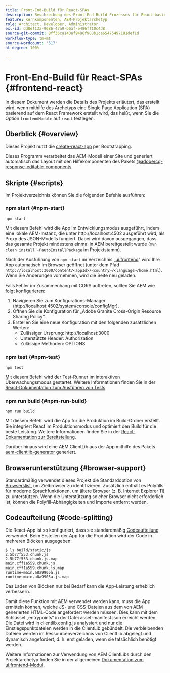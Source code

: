```yaml
---
title: Front-End-Build für React-SPAs
description: Beschreibung des Front-End-Build-Prozesses für React-basierte SPA-Projekte
feature: Kernkomponenten, AEM-Projektarchetyp
role: Architect, Developer, Administrator
exl-id: dd8ef13a-9686-47a9-b6af-e486ff10c4d8
source-git-commit: 8ff36ca143af9496f988b1ca65475497181def1d
workflow-type: tm+mt
source-wordcount: '517'
ht-degree: 100%

---
```


# Front-End-Build für React-SPAs {#frontend-react}

In diesem Dokument werden die Details des Projekts erläutert, das erstellt wird, wenn mithilfe des Archetyps eine Single Page Application (SPA) basierend auf dem React Framework erstellt wird, das heißt, wenn Sie die Option `frontendModule` auf `react` festlegen.

## Überblick {#overview}

Dieses Projekt nutzt die [create-react-app](https://github.com/facebook/create-react-app) per Bootstrapping.

Dieses Programm verarbeitet das AEM-Modell einer Site und generiert automatisch das Layout mit den Hilfekomponenten des Pakets [@adobe/cq-response-editable-components](https://www.npmjs.com/package/@adobe/cq-react-editable-components).

## Skripte {#scripts}

Im Projektverzeichnis können Sie die folgenden Befehle ausführen:

### npm start {#npm-start}

```shell
npm start
```

Mit diesem Befehl wird die App im Entwicklungsmodus ausgeführt, indem eine lokale AEM-Instanz, die unter http://localhost:4502 ausgeführt wird, als Proxy des JSON-Modells fungiert. Dabei wird davon ausgegangen, dass das gesamte Projekt mindestens einmal in AEM bereitgestellt wurde (`mvn clean install -PautoInstallPackage` im Projektstamm).

Nach der Ausführung von `npm start` im Verzeichnis „[ui.frontend](uifrontend.md)“ wird Ihre App automatisch im Browser geöffnet (unter dem Pfad `http://localhost:3000/content/<appId>/<country>/<language>/home.html`). Wenn Sie Änderungen vornehmen, wird die Seite neu geladen.

Falls Fehler im Zusammenhang mit CORS auftreten, sollten Sie AEM wie folgt konfigurieren:

1. Navigieren Sie zum Konfigurations-Manager (http://localhost:4502/system/console/configMgr).
1. Öffnen Sie die Konfiguration für „Adobe Granite Cross-Origin Resource Sharing Policy“.
1. Erstellen Sie eine neue Konfiguration mit den folgenden zusätzlichen Werten:
   * Zulässiger Ursprung: http://localhost:3000
   * Unterstützte Header: Authorization
   * Zulässige Methoden: OPTIONS

### npm test {#npm-test}

```shell
npm test
```

Mit diesem Befehl wird der Test-Runner im interaktiven Überwachungsmodus gestartet. Weitere Informationen finden Sie in der [React-Dokumentation zum Ausführen von Tests](https://facebook.github.io/create-react-app/docs/running-tests).

### npm run build {#npm-run-build}

```shell
npm run build
```

Mit diesem Befehl wird die App für die Produktion im Build-Ordner erstellt. Sie integriert React im Produktionsmodus und optimiert den Build für die beste Leistung. Weitere Informationen finden Sie in der [React-Dokumentation zur Bereitstellung](https://facebook.github.io/create-react-app/docs/deployment).

Darüber hinaus wird eine AEM ClientLib aus der App mithilfe des Pakets [aem-clientlib-generator](https://github.com/wcm-io-frontend/aem-clientlib-generator) generiert.

## Browserunterstützung {#browser-support}

Standardmäßig verwendet dieses Projekt die Standardoption von [Browserslist](https://github.com/browserslist/browserslist), um Zielbrowser zu identifizieren. Zusätzlich enthält es Polyfills für moderne Sprachfunktionen, um ältere Browser (z. B. Internet Explorer 11) zu unterstützen. Wenn die Unterstützung solcher Browser nicht erforderlich ist, können die Polyfill-Abhängigkeiten und Importe entfernt werden.

## Codeaufteilung {#code-splitting}

Die React-App ist so konfiguriert, dass sie standardmäßig [Codeaufteilung](https://webpack.js.org/guides/code-splitting) verwendet. Beim Erstellen der App für die Produktion wird der Code in mehreren Blöcken ausgegeben:

```shell
$ ls build/static/js
2.5b77f553.chunk.js
2.5b77f553.chunk.js.map
main.cff1a559.chunk.js
main.cff1a559.chunk.js.map
runtime~main.a8a9905a.js
runtime~main.a8a9905a.js.map
```

Das Laden von Blöcken nur bei Bedarf kann die App-Leistung erheblich verbessern.

Damit diese Funktion mit AEM verwendet werden kann, muss die App ermitteln können, welche JS- und CSS-Dateien aus dem von AEM generierten HTML-Code angefordert werden müssen. Dies kann mit dem Schlüssel „entrypoints“ in der Datei asset-manifest.json erreicht werden. Die Datei wird in clientlib.config.js analysiert und nur die Einstiegspunktdateien werden in die ClientLib gebündelt. Die verbleibenden Dateien werden im Ressourcenverzeichnis von ClientLib abgelegt und dynamisch angefordert, d. h. erst geladen, wenn sie tatsächlich benötigt werden.

Weitere Informationen zur Verwendung von AEM ClientLibs durch den Projektarchetyp finden Sie in der allgemeinen [Dokumentation zum ui.frontend-Modul](uifrontend.md#clientlibs).
